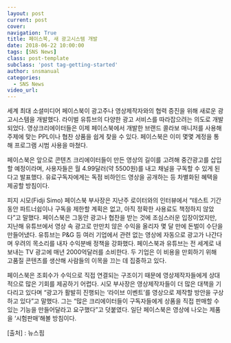 ```yaml
---
layout: post
current: post
cover:  
navigation: True
title: 페이스북, 새 광고시스템 개발
date: 2018-06-22 10:00:00
tags: [SNS News]
class: post-template
subclass: 'post tag-getting-started'
author: snsmanual
categories:
  - SNS News
video_url: 
---
```


세계 최대 소셜미디어 페이스북이 광고주나 영상제작자와의 협력 증진을 위해 새로운 광고시스템을 개발했다.
라이벌 유튜브의 다양한 광고 서비스를 따라잡으려는 의도로 개발되었다.
영상크리에이터들은 이제 페이스북에서 개발한 브랜드 콜라보 매니저를 사용해 주제에 맞는 PPL이나 협찬 상품을 쉽게 찾을 수 있다.
페이스북은 이미 몇몇 계정을 통해 프로그램 시범 사용을 마쳤다.

페이스북은 앞으로 콘텐츠 크리에이터들이 만든 영상의 길이를 고려해 중간광고를 삽입할 예정이라며, 사용자들은 월 4.99달러(약 5500원)를 내고 채널을 구독할 수 있게 된다고 발표했다.
유료구독자에게는 독점 비하인드 영상을 공개하는 등 차별화된 혜택을 제공할 방침이다.

피지 시모(Fidji Simo) 페이스북 부사장은 지난주 로이터와의 인터뷰에서 “테스트 기간 동안 파트너쉽이나 구독을 제한할 계획은 없고, 아직 정확한 사용료도 책정하지 않았다”고 말했다.
페이스북은 그동안 광고나 협찬을 받는 것에 조심스러운 입장이었지만, 지난해 유튜브에서 영상 속 광고로 만만치 않은 수익을 올리자 몇 달 만에 돈벌이 수단을 만들어냈다.
유튜브는 P&G 등 여러 기업에서 관련 없는 영상에 자동으로 광고가 나간다며 우려의 목소리를 내자 수익분배 정책을 강화했다.
페이스북과 유튜브는 전 세계로 내보내는 TV 광고에 매년 2000억달러를 소비한다.
두 기업은 이 비용을 만회하기 위해 고품질 콘텐츠를 생산해 사람들의 이목을 끄는 데 집중하고 있다.

페이스북은 조회수가 수익으로 직접 연결되는 구조이기 때문에 영상제작자들에게 상대적으로 많은 기회를 제공하기 어렵다.
시모 부사장은 영상제작자들이 더 많은 대책을 기다리고 있다며 “광고가 활발히 진행되는 ‘라이브 이벤트’를 영상으로 제작할 방안을 구상하고 있다”고 말했다.
그는 “많은 크리에이터들이 구독자들에게 상품을 직접 판매할 수 있는 기능을 만들어달라고 요구했다”고 덧붙였다.
일단 페이스북은 영상에 나오는 제품을 ‘시험판매’해볼 방침이다.

[출처] : 뉴스핌